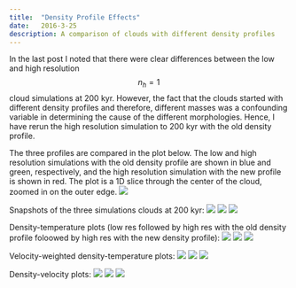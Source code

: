 ```yaml
---
title:  "Density Profile Effects"
date:   2016-3-25
description: A comparison of clouds with different density profiles 
---
```


In the last post I noted that there were clear differences between the 
low and high resolution $$n_h = 1$$ cloud simulations at 200 kyr. However,
the fact that the clouds started with different density profiles and therefore,
different masses was a confounding variable in determining the cause of the
different morphologies. Hence, I have rerun the high resolution simulation 
to 200 kyr with the old density profile. 

The three profiles are compared in the plot below. The low and high resolution
simulations with the old density profile are shown in blue and green, respectively,
and the high resolution simulation with the new profile is shown in red. The plot is
a 1D slice through the center of the cloud, zoomed in on the outer edge.
<img src="{{ site.url }}assets/images/density_profiles.png">


Snapshots of the three simulations clouds at 200 kyr:
<img src="{{ site.url }}assets/images/swn1_lowres_200.png">
<img src="{{ site.url }}assets/images/swn1_highres_200.png">
<img src="{{ site.url }}assets/images/swn1_highres_old_200.png">


Density-temperature plots (low res followed by high res with the old
density profile foloowed by high res with the new density profile):
<img src="{{ site.url }}assets/images/swn1_lowres_nT_200.png">
<img src="{{ site.url }}assets/images/swn1_highres_old_nT_20.png">
<img src="{{ site.url }}assets/images/swn1_highres_nT_20.png">

Velocity-weighted density-temperature plots:
<img src="{{ site.url }}assets/images/swn1_lowres_nvT_200.png">
<img src="{{ site.url }}assets/images/swn1_highres_old_nvT_20.png">
<img src="{{ site.url }}assets/images/swn1_highres_nvT_20.png">

Density-velocity plots:
<img src="{{ site.url }}assets/images/swn1_lowres_nv_200.png">
<img src="{{ site.url }}assets/images/swn1_highres_old_nv_20.png">
<img src="{{ site.url }}assets/images/swn1_highres_nv_20.png">


